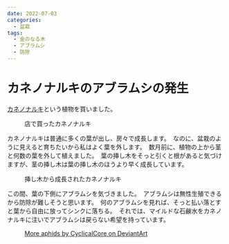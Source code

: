 ```yaml
---
date: 2022-07-03
categories:
  - 盆栽 
tags:
  - 金のなる木
  - アブラムシ
  - 防除
---
```

# カネノナルキのアブラムシの発生

[カネノナルキ](https://ja.wikipedia.org/wiki/%E3%82%AB%E3%83%8D%E3%83%8E%E3%83%8A%E3%83%AB%E3%82%AD)という植物を買いました。

<figure>
	<imgur src="https://i.imgur.com/moeODKO.png" alt="店で買ったカネノナルキ" />
	<figcaption>店で買ったカネノナルキ</figcaption>
</figure>

カネノナルキは普通に多くの葉が出し、房々で成長します。　なのに、盆栽のように見えると育ちたいから私はよく葉を外します。　数月前に、植物の上から茎と何数の葉を外して植えました。　葉の挿し木をそっと引くと根があると気づけますが、茎の挿し木は葉の挿し木のほうより早く成長しています。

<figure>
	<imgur src="https://i.imgur.com/lt5uyAf.png" alt="挿し木から成長されたカネノナルキ" />
	<figcaption>挿し木から成長されたカネノナルキ</figcaption>
</figure>

この間、葉の下側にアブラムシを気づきました。　アブラムシは無性生殖できるから防除が難しそうと思います。　何のアブラムシを見れば、そっと払い落とすと葉から自由に放ってシンクに落ちる。　それでは、マイルドな石鹸水をカネノナルキに注いでアブラムシは戻らない希望を持っています。

<figure>
	<imgur alt="More aphids by CyclicalCore on DeviantArt" src="https://i.imgur.com/QzaPVAF.jpeg"></imgur>
	<figcaption>
		<a target="_blank" rel="noreferrer noopener" href="https://www.deviantart.com/cyclicalcore/art/More-aphids-589424073">More aphids by CyclicalCore on DeviantArt</a>
	</figcaption>
</figure>
